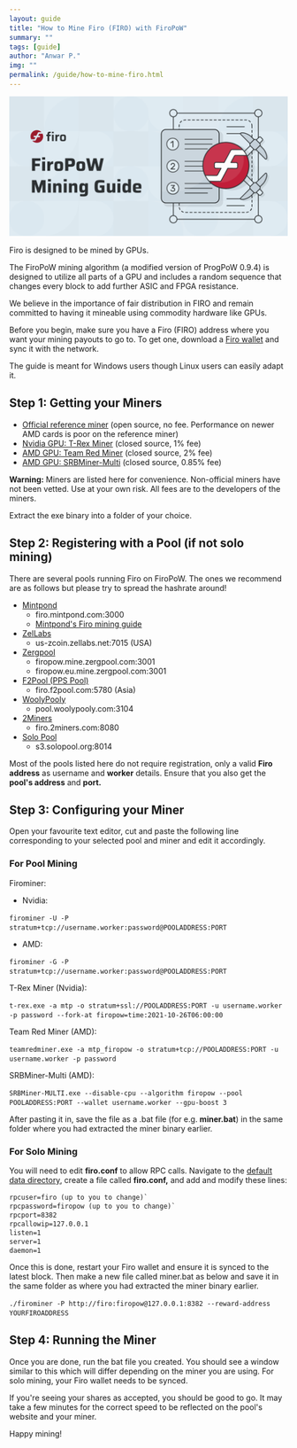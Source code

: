 ```yaml
---
layout: guide
title: "How to Mine Firo (FIRO) with FiroPoW"
summary: ""
tags: [guide]
author: "Anwar P."
img: ""
permalink: /guide/how-to-mine-firo.html
---
```

![](/guide/assets/how-to-mine/firopow-banner.png)

Firo is designed to be mined by GPUs.

The FiroPoW mining algorithm (a modified version of ProgPoW 0.9.4) is designed to utilize all parts of a GPU and includes a random sequence that changes every block to add further ASIC and FPGA resistance.

We believe in the importance of fair distribution in FIRO and remain committed to having it mineable using commodity hardware like GPUs.

Before you begin, make sure you have a Firo (FIRO) address where you want your mining payouts to go to. To get one, download a [Firo wallet](https://firo.org/get-firo/download/) and sync it with the network. 

The guide is meant for Windows users though Linux users can easily adapt it.

## Step 1: Getting your Miners

* [Official reference miner](https://github.com/firoorg/firominer/releases) (open source, no fee. Performance on newer AMD cards is poor on the reference miner) 
* [Nvidia GPU: T-Rex Miner](https://github.com/trexminer/T-Rex/releases) (closed source, 1% fee)
* [AMD GPU: Team Red Miner](https://github.com/todxx/teamredminer/releases) (closed source, 2% fee)
* [AMD GPU: SRBMiner-Multi](https://github.com/doktor83/SRBMiner-Multi/releases) (closed source, 0.85% fee)

**Warning:** Miners are listed here for convenience. Non-official miners have not been vetted. Use at your own risk. All fees are to the developers of the miners.

Extract the exe binary into a folder of your choice.

## Step 2: Registering with a Pool (if not solo mining)

There are several pools running Firo on FiroPoW. The ones we recommend are as follows but please try to spread the hashrate around!

* [Mintpond](https://mintpond.com/#!/firo)
    * firo.mintpond.com:3000
	* [Mintpond's Firo mining guide](https://mintpond.com/getting-started-guide/firo)
* [ZelLabs](https://fluxpools.net/coins/firo)
    * us-zcoin.zellabs.net:7015 (USA)
* [Zergpool](http://zergpool.com)
    * firopow.mine.zergpool.com:3001
    * firopow.eu.mine.zergpool.com:3001
* [F2Pool (PPS Pool)](https://www.f2pool.com/)
    * firo.f2pool.com:5780 (Asia)
* [WoolyPooly](https://woolypooly.com/en/coin/firo)
	* pool.woolypooly.com:3104
* [2Miners](https://2miners.com/firo-mining-pool)
    * firo.2miners.com:8080
* [Solo Pool](https://firo.solopool.org/)
    * s3.solopool.org:8014

Most of the pools listed here do not require registration, only a valid **Firo address** as username and **worker** details. Ensure that you also get the **pool's address** and **port.**

## Step 3: Configuring your Miner

Open your favourite text editor, cut and paste the following line corresponding to your selected pool and miner and edit it accordingly.

### For Pool Mining

Firominer:
 
* Nvidia:
 
`firominer -U -P stratum+tcp://username.worker:password@POOLADDRESS:PORT`

* AMD:

`firominer -G -P stratum+tcp://username.worker:password@POOLADDRESS:PORT`

T-Rex Miner (Nvidia):

`t-rex.exe -a mtp -o stratum+ssl://POOLADDRESS:PORT -u username.worker -p password --fork-at firopow=time:2021-10-26T06:00:00`

Team Red Miner (AMD):

`teamredminer.exe -a mtp_firopow -o stratum+tcp://POOLADDRESS:PORT -u username.worker -p password`

SRBMiner-Multi (AMD):

`SRBMiner-MULTI.exe --disable-cpu --algorithm firopow --pool POOLADDRESS:PORT --wallet username.worker --gpu-boost 3`

After pasting it in, save the file as a .bat file (for e.g. **miner.bat**) in the same folder where you had extracted the miner binary earlier. 

### For Solo Mining

You will need to edit **firo.conf** to allow RPC calls. Navigate to the [default data directory](https://github.com/firoorg/firo/wiki/Default-data-directories), create a file called **firo.conf,** and add and modify these lines:

    rpcuser=firo (up to you to change)`
    rpcpassword=firopow (up to you to change)`
    rpcport=8382
    rpcallowip=127.0.0.1
    listen=1
    server=1
    daemon=1

Once this is done, restart your Firo wallet and ensure it is synced to the latest block. Then make a new file called miner.bat as below and save it in the same folder as where you had extracted the miner binary earlier.

`./firominer -P http://firo:firopow@127.0.0.1:8382 --reward-address YOURFIROADDRESS`

## Step 4: Running the Miner

Once you are done, run the bat file you created. You should see a window similar to this which will differ depending on the miner you are using. For solo mining, your Firo wallet needs to be synced. 

If you're seeing your shares as accepted, you should be good to go. It may take a few minutes for the correct speed to be reflected on the pool's website and your miner.

Happy mining!
